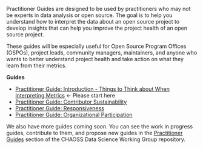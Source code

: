 Practitioner Guides are designed to be used by practitioners who may not be experts in data analysis or open source. The goal is to help you understand how to interpret the data about an open source project to develop insights that can help you improve the project health of an open source project. 

These guides will be especially useful for Open Source Program Offices (OSPOs), project leads, community managers, maintainers, and anyone who wants to better understand project health and take action on what they learn from their metrics.

**Guides**

* [Practitioner Guide: Introduction - Things to Think about When Interpreting Metrics](https://chaoss.community/practitioner-guide-introduction/) <- Please start here
* [Practitioner Guide: Contributor Sustainability](https://chaoss.community/practitioner-guide-contributor-sustainability/)
* [Practitioner Guide: Responsiveness](https://chaoss.community/practitioner-guide-responsiveness/)
* [Practitioner Guide: Organizational Participation](https://chaoss.community/practitioner-guide-organizational-participation/)

We also have more guides coming soon. You can see the work in progress guides, contribute to them, and propose new guides in the [Practitioner Guides](https://github.com/chaoss/wg-data-science/tree/main/practitioner-guides) section of the CHAOSS Data Science Working Group repository.
